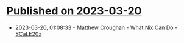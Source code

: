 # [Published on 2023-03-20](index.md)

* [2023-03-20, 01:08:33](https://lobste.rs/s/nfc9ga/matthew_croughan_what_nix_can_do_scale20x) - [Matthew Croughan - What Nix Can Do - SCaLE20x](https://youtu.be/6Le0IbPRzOE)
